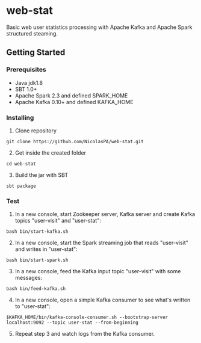 # web-stat
Basic web user statistics processing with Apache Kafka and Apache Spark structured steaming.

## Getting Started

### Prerequisites

- Java jdk1.8
- SBT 1.0+
- Apache Spark 2.3 and defined SPARK_HOME
- Apache Kafka 0.10+ and defined KAFKA_HOME

### Installing

1. Clone repository
  
 ```git clone https://github.com/NicolasPA/web-stat.git```
   
2. Get inside the created folder
  
 ```cd web-stat```
  
3. Build the jar with SBT
  
 ```sbt package```
  
### Test

1. In a new console, start Zookeeper server, Kafka server and create Kafka topics "user-visit" and "user-stat":
   
 ```bash bin/start-kafka.sh```
   
2. In a new console, start the Spark streaming job that reads "user-visit" and writes in "user-stat": 
  
 ```bash bin/start-spark.sh```
   
3. In a new console, feed the Kafka input topic "user-visit" with some messages: 
  
 ```bash bin/feed-kafka.sh``` 
  
4. In a new console, open a simple Kafka consumer to see what's written to "user-stat": 
  
 ```$KAFKA_HOME/bin/kafka-console-consumer.sh --bootstrap-server localhost:9092 --topic user-stat --from-beginning``` 
    
5. Repeat step 3 and watch logs from the Kafka consumer.
  
